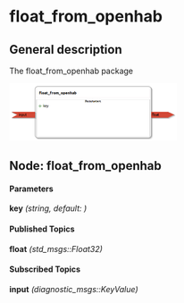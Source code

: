 float_from_openhab
====================

General description
---------------------
The float_from_openhab package

<img src="./model/float_from_openhab.png" width="300px" />

Node: float_from_openhab
---------------------
#### Parameters
**key** *(string, default: )*
<!--- protected region key on begin -->
<!--- protected region key end -->


#### Published Topics
**float** *(std_msgs::Float32)*   
<!--- protected region float on begin -->
<!--- protected region float end -->


#### Subscribed Topics
**input** *(diagnostic_msgs::KeyValue)*   
<!--- protected region input on begin -->
<!--- protected region input end -->




